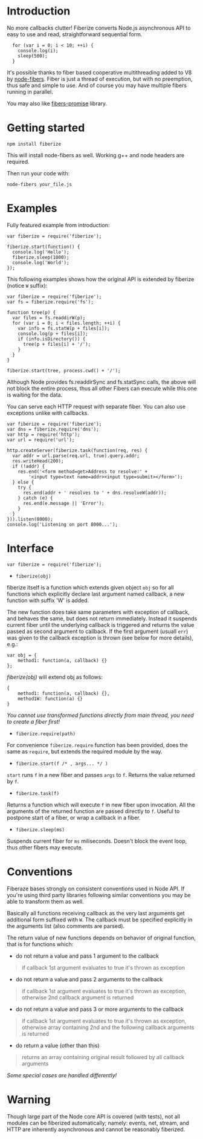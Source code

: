 
# Introduction

No more callbacks clutter! Fiberize converts Node.js asynchronous API to easy to use and read, straightforward sequential form.

      for (var i = 0; i < 10; ++i) {
        console.log(i);
        sleep(500);
      }

It's possible thanks to fiber based cooperative multithreading added to V8 by [node-fibers](https://github.com/laverdet/node-fibers).
Fiber is just a thread of execution, but with no preemption, thus safe and simple to use. And of course you may have multiple fibers running in parallel.

You may also like [fibers-promise](https://github.com/lm1/node-fibers-promise) library.

# Getting started

    npm install fiberize

This will install node-fibers as well. Working g++ and node headers are required.

Then run your code with:

    node-fibers your_file.js

# Examples

Fully featured example from introduction:

    var fiberize = require('fiberize');

    fiberize.start(function() {
      console.log('Hello');
      fiberize.sleep(1000);
      console.log('World');
    });

This following examples shows how the original API is extended by fiberize (notice `W` suffix): 

    var fiberize = require('fiberize');
    var fs = fiberize.require('fs');
    
    function tree(p) {
      var files = fs.readdirW(p);
      for (var i = 0; i < files.length; ++i) {
        var info = fs.statW(p + files[i]);
        console.log(p + files[i]);
        if (info.isDirectory()) {
          tree(p + files[i] + '/');
        }
      }
    }
    
    fiberize.start(tree, process.cwd() + '/');

Although Node provides fs.readdirSync and fs.statSync calls, the above will not block the entire process, thus all other Fibers can execute while this one is waiting for the data. 

You can serve each HTTP request with separate fiber. You can also use exceptions unlike with callbacks.

    var fiberize = require('fiberize');
    var dns = fiberize.require('dns');
    var http = require('http');
    var url = require('url');
    
    http.createServer(fiberize.task(function(req, res) {
      var addr = url.parse(req.url, true).query.addr;
      res.writeHead(200);
      if (!addr) {
        res.end('<form method=get>Address to resolve:' +
            '<input type=text name=addr><input type=submit></form>');
      } else {
        try {
          res.end(addr + ' resolves to ' + dns.resolveW(addr));
        } catch (e) {
          res.end(e.message || 'Error');
        }
      }
    })).listen(8000);
    console.log('Listening on port 8000...');


# Interface

    var fiberize = require('fiberize');

- `fiberize(obj)`

fiberize itself is a function which extends given object `obj` so for all functions which explicitly declare last argument named callback, a new function with suffix 'W' is added.

The new function does take same parameters with exception of callback, and behaves the same, but does not return immediately. Instead it suspends current fiber until the underlying callback is triggered and returns the value passed as second argument to callback. If the first argument (usuall `err`) was given to the callback exception is thrown (see below for more details), e.g.:

    var obj = {
        method1: function(a, callback) {}
    };

*fiberize(obj)* will extend obj as follows:

    {
        method1: function(a, callback) {},
        method1W: function(a) {}
    }

*You cannot use transformed functions directly from main thread, you need to create a fiber first!*

- `fiberize.require(path)`

For convenience `fiberize.require` function has been provided, does the same as `require`, but extends the required module by the way.  

- `fiberize.start(f /* , args... */ )`

`start` runs `f` in a new fiber and passes `args` to `f`.
Returns the value returned by `f`.

- `fiberize.task(f)`

Returns a function which will execute `f` in new fiber upon invocation. All the arguments of the returned function are passed directly to `f`. Useful to postpone start of a fiber, or wrap a callback in a fiber.

- `fiberize.sleep(ms)`

Suspends current fiber for `ms` miliseconds. Doesn't block the event loop, thus other fibers may execute. 

# Conventions

Fiberaze bases strongly on consistent conventions used in Node API. If you're using third party libraries following similar conventions you may be able to transform them as well.

Basically all functions receiving callback as the very last arguments get additional form suffixed with `W`. The callback must be specified explicitly in the arguments list (also comments are parsed).

The return value of new functions depends on behavior of original function, that is for functions which:

- do not return a value and pass 1 argument to the callback
> if callback 1st argument evaluates to true it's thrown as exception
- do not return a value and pass 2 arguments to the callback
> if callback 1st argument evaluates to true it's thrown as exception,
> otherwise 2nd callback argument is returned
- do not return a value and pass 3 or more arguments to the callback
> if callback 1st argument evaluates to true it's thrown as exception,
> otherwise array containing 2nd and the following callback arguments is returned
- do return a value (other than this)
> returns an array containing original result followed by all callback arguments

*Some special cases are handled differently!*

# Warning

Though large part of the Node core API is covered (with tests), not all modules can be fiberized automatically;
namely: events, net, stream, and HTTP are inherently asynchronous and cannot be reasonably fiberized.

